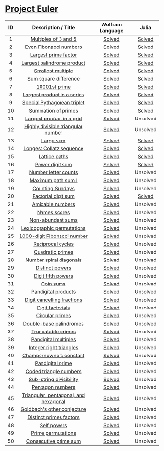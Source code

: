# [Project Euler](https://projecteuler.net/about)

| ID | Description / Title | Wolfram Language | Julia |
|:--:|:-------------------:|:----------------:|:-----:|
| 1 | [Multiples of 3 and 5](https://github.com/miRoox/ProjectEuler/blob/master/1.%20Multiples%20of%203%20and%205/README.md) | [Solved](https://github.com/miRoox/ProjectEuler/blob/master/1.%20Multiples%20of%203%20and%205/1.wl) | [Solved](https://github.com/miRoox/ProjectEuler/blob/master/1.%20Multiples%20of%203%20and%205/1.jl) |
| 2 | [Even Fibonacci numbers](https://github.com/miRoox/ProjectEuler/blob/master/2.%20Even%20Fibonacci%20numbers/README.md) | [Solved](https://github.com/miRoox/ProjectEuler/blob/master/2.%20Even%20Fibonacci%20numbers/2.wl) | [Solved](https://github.com/miRoox/ProjectEuler/blob/master/2.%20Even%20Fibonacci%20numbers/2.jl) |
| 3 | [Largest prime factor](https://github.com/miRoox/ProjectEuler/blob/master/3.%20Largest%20prime%20factor/README.md) | [Solved](https://github.com/miRoox/ProjectEuler/blob/master/3.%20Largest%20prime%20factor/3.wl) | [Solved](https://github.com/miRoox/ProjectEuler/blob/master/3.%20Largest%20prime%20factor/3.jl) |
| 4 | [Largest palindrome product](https://github.com/miRoox/ProjectEuler/blob/master/4.%20Largest%20palindrome%20product/README.md) | [Solved](https://github.com/miRoox/ProjectEuler/blob/master/4.%20Largest%20palindrome%20product/4.wl) | [Solved](https://github.com/miRoox/ProjectEuler/blob/master/4.%20Largest%20palindrome%20product/4.jl) |
| 5 | [Smallest multiple](https://github.com/miRoox/ProjectEuler/blob/master/5.%20Smallest%20multiple/README.md) | [Solved](https://github.com/miRoox/ProjectEuler/blob/master/5.%20Smallest%20multiple/5.wl) | [Solved](https://github.com/miRoox/ProjectEuler/blob/master/5.%20Smallest%20multiple/5.jl) |
| 6 | [Sum square difference](https://github.com/miRoox/ProjectEuler/blob/master/6.%20Sum%20square%20difference/README.md) | [Solved](https://github.com/miRoox/ProjectEuler/blob/master/6.%20Sum%20square%20difference/6.wl) | [Solved](https://github.com/miRoox/ProjectEuler/blob/master/6.%20Sum%20square%20difference/6.jl) |
| 7 | [10001st prime](https://github.com/miRoox/ProjectEuler/blob/master/7.%2010001st%20prime/README.md) | [Solved](https://github.com/miRoox/ProjectEuler/blob/master/7.%2010001st%20prime/7.wl) | [Solved](https://github.com/miRoox/ProjectEuler/blob/master/7.%2010001st%20prime/7.jl) |
| 8 | [Largest product in a series](https://github.com/miRoox/ProjectEuler/blob/master/8.%20Largest%20product%20in%20a%20series/README.md) | [Solved](https://github.com/miRoox/ProjectEuler/blob/master/8.%20Largest%20product%20in%20a%20series/8.wl) | [Solved](https://github.com/miRoox/ProjectEuler/blob/master/8.%20Largest%20product%20in%20a%20series/8.jl) |
| 9 | [Special Pythagorean triplet](https://github.com/miRoox/ProjectEuler/blob/master/9.%20Special%20Pythagorean%20triplet/README.md) | [Solved](https://github.com/miRoox/ProjectEuler/blob/master/9.%20Special%20Pythagorean%20triplet/9.wl) | [Solved](https://github.com/miRoox/ProjectEuler/blob/master/9.%20Special%20Pythagorean%20triplet/9.jl) |
| 10 | [Summation of primes](https://github.com/miRoox/ProjectEuler/blob/master/10.%20Summation%20of%20primes/README.md) | [Solved](https://github.com/miRoox/ProjectEuler/blob/master/10.%20Summation%20of%20primes/10.wl) | [Solved](https://github.com/miRoox/ProjectEuler/blob/master/10.%20Summation%20of%20primes/10.jl) |
| 11 | [Largest product in a grid](https://github.com/miRoox/ProjectEuler/blob/master/11.%20Largest%20product%20in%20a%20grid/README.md) | [Solved](https://github.com/miRoox/ProjectEuler/blob/master/11.%20Largest%20product%20in%20a%20grid/11.wl) | Unsolved |
| 12 | [Highly divisible triangular number](https://github.com/miRoox/ProjectEuler/blob/master/12.%20Highly%20divisible%20triangular%20number/README.md) | [Solved](https://github.com/miRoox/ProjectEuler/blob/master/12.%20Highly%20divisible%20triangular%20number/12.wl) | Unsolved |
| 13 | [Large sum](https://github.com/miRoox/ProjectEuler/blob/master/13.%20Large%20sum/README.md) | [Solved](https://github.com/miRoox/ProjectEuler/blob/master/13.%20Large%20sum/13.wl) | [Solved](https://github.com/miRoox/ProjectEuler/blob/master/13.%20Large%20sum/13.jl) |
| 14 | [Longest Collatz sequence](https://github.com/miRoox/ProjectEuler/blob/master/14.%20Longest%20Collatz%20sequence/README.md) | [Solved](https://github.com/miRoox/ProjectEuler/blob/master/14.%20Longest%20Collatz%20sequence/14.wl) | [Solved](https://github.com/miRoox/ProjectEuler/blob/master/14.%20Longest%20Collatz%20sequence/14.jl) |
| 15 | [Lattice paths](https://github.com/miRoox/ProjectEuler/blob/master/15.%20Lattice%20paths/README.md) | [Solved](https://github.com/miRoox/ProjectEuler/blob/master/15.%20Lattice%20paths/15.wl) | [Solved](https://github.com/miRoox/ProjectEuler/blob/master/15.%20Lattice%20paths/15.jl) |
| 16 | [Power digit sum](https://github.com/miRoox/ProjectEuler/blob/master/16.%20Power%20digit%20sum/README.md) | [Solved](https://github.com/miRoox/ProjectEuler/blob/master/16.%20Power%20digit%20sum/16.wl) | [Solved](https://github.com/miRoox/ProjectEuler/blob/master/16.%20Power%20digit%20sum/16.jl) |
| 17 | [Number letter counts](https://github.com/miRoox/ProjectEuler/blob/master/17.%20Number%20letter%20counts/README.md) | [Solved](https://github.com/miRoox/ProjectEuler/blob/master/17.%20Number%20letter%20counts/17.wl) | Unsolved |
| 18 | [Maximum path sum I](https://github.com/miRoox/ProjectEuler/blob/master/18.%20Maximum%20path%20sum%20I/README.md) | [Solved](https://github.com/miRoox/ProjectEuler/blob/master/18.%20Maximum%20path%20sum%20I/18.wl) | Unsolved |
| 19 | [Counting Sundays](https://github.com/miRoox/ProjectEuler/blob/master/19.%20Counting%20Sundays/README.md) | [Solved](https://github.com/miRoox/ProjectEuler/blob/master/19.%20Counting%20Sundays/19.wl) | Unsolved |
| 20 | [Factorial digit sum](https://github.com/miRoox/ProjectEuler/blob/master/20.%20Factorial%20digit%20sum/README.md) | [Solved](https://github.com/miRoox/ProjectEuler/blob/master/20.%20Factorial%20digit%20sum/20.wl) | [Solved](https://github.com/miRoox/ProjectEuler/blob/master/20.%20Factorial%20digit%20sum/20.jl) |
| 21 | [Amicable numbers](https://github.com/miRoox/ProjectEuler/blob/master/21.%20Amicable%20numbers/README.md) | [Solved](https://github.com/miRoox/ProjectEuler/blob/master/21.%20Amicable%20numbers/21.wl) | Unsolved |
| 22 | [Names scores](https://github.com/miRoox/ProjectEuler/blob/master/22.%20Names%20scores/README.md) | [Solved](https://github.com/miRoox/ProjectEuler/blob/master/22.%20Names%20scores/22.wl) | Unsolved |
| 23 | [Non-abundant sums](https://github.com/miRoox/ProjectEuler/blob/master/23.%20Non-abundant%20sums/README.md) | [Solved](https://github.com/miRoox/ProjectEuler/blob/master/23.%20Non-abundant%20sums/23.wl) | Unsolved |
| 24 | [Lexicographic permutations](https://github.com/miRoox/ProjectEuler/blob/master/24.%20Lexicographic%20permutations/README.md) | [Solved](https://github.com/miRoox/ProjectEuler/blob/master/24.%20Lexicographic%20permutations/24.wl) | Unsolved |
| 25 | [1000-digit Fibonacci number](https://github.com/miRoox/ProjectEuler/blob/master/25.%201000-digit%20Fibonacci%20number/README.md) | [Solved](https://github.com/miRoox/ProjectEuler/blob/master/25.%201000-digit%20Fibonacci%20number/25.wl) | Unsolved |
| 26 | [Reciprocal cycles](https://github.com/miRoox/ProjectEuler/blob/master/26.%20Reciprocal%20cycles/README.md) | [Solved](https://github.com/miRoox/ProjectEuler/blob/master/26.%20Reciprocal%20cycles/26.wl) | Unsolved |
| 27 | [Quadratic primes](https://github.com/miRoox/ProjectEuler/blob/master/27.%20Quadratic%20primes/README.md) | [Solved](https://github.com/miRoox/ProjectEuler/blob/master/27.%20Quadratic%20primes/27.wl) | Unsolved |
| 28 | [Number spiral diagonals](https://github.com/miRoox/ProjectEuler/blob/master/28.%20Number%20spiral%20diagonals/README.md) | [Solved](https://github.com/miRoox/ProjectEuler/blob/master/28.%20Number%20spiral%20diagonals/28.wl) | Unsolved |
| 29 | [Distinct powers](https://github.com/miRoox/ProjectEuler/blob/master/29.%20Distinct%20powers/README.md) | [Solved](https://github.com/miRoox/ProjectEuler/blob/master/29.%20Distinct%20powers/29.wl) | Unsolved |
| 30 | [Digit fifth powers](https://github.com/miRoox/ProjectEuler/blob/master/30.%20Digit%20fifth%20powers/README.md) | [Solved](https://github.com/miRoox/ProjectEuler/blob/master/30.%20Digit%20fifth%20powers/30.wl) | Unsolved |
| 31 | [Coin sums](https://github.com/miRoox/ProjectEuler/blob/master/31.%20Coin%20sums/README.md) | [Solved](https://github.com/miRoox/ProjectEuler/blob/master/31.%20Coin%20sums/31.wl) | Unsolved |
| 32 | [Pandigital products](https://github.com/miRoox/ProjectEuler/blob/master/32.%20Pandigital%20products/README.md) | [Solved](https://github.com/miRoox/ProjectEuler/blob/master/32.%20Pandigital%20products/32.wl) | Unsolved |
| 33 | [Digit cancelling fractions](https://github.com/miRoox/ProjectEuler/blob/master/33.%20Digit%20cancelling%20fractions/README.md) | [Solved](https://github.com/miRoox/ProjectEuler/blob/master/33.%20Digit%20cancelling%20fractions/33.wl) | Unsolved |
| 34 | [Digit factorials](https://github.com/miRoox/ProjectEuler/blob/master/34.%20Digit%20factorials/README.md) | [Solved](https://github.com/miRoox/ProjectEuler/blob/master/34.%20Digit%20factorials/34.wl) | Unsolved |
| 35 | [Circular primes](https://github.com/miRoox/ProjectEuler/blob/master/35.%20Circular%20primes/README.md) | [Solved](https://github.com/miRoox/ProjectEuler/blob/master/35.%20Circular%20primes/35.wl) | Unsolved |
| 36 | [Double-base palindromes](https://github.com/miRoox/ProjectEuler/blob/master/36.%20Double-base%20palindromes/README.md) | [Solved](https://github.com/miRoox/ProjectEuler/blob/master/36.%20Double-base%20palindromes/36.wl) | Unsolved |
| 37 | [Truncatable primes](https://github.com/miRoox/ProjectEuler/blob/master/37.%20Truncatable%20primes/README.md) | [Solved](https://github.com/miRoox/ProjectEuler/blob/master/37.%20Truncatable%20primes/37.wl) | Unsolved |
| 38 | [Pandigital multiples](https://github.com/miRoox/ProjectEuler/blob/master/38.%20Pandigital%20multiples/README.md) | [Solved](https://github.com/miRoox/ProjectEuler/blob/master/38.%20Pandigital%20multiples/38.wl) | Unsolved |
| 39 | [Integer right triangles](https://github.com/miRoox/ProjectEuler/blob/master/39.%20Integer%20right%20triangles/README.md) | [Solved](https://github.com/miRoox/ProjectEuler/blob/master/39.%20Integer%20right%20triangles/39.wl) | Unsolved |
| 40 | [Champernowne's constant](https://github.com/miRoox/ProjectEuler/blob/master/40.%20Champernowne%27s%20constant/README.md) | [Solved](https://github.com/miRoox/ProjectEuler/blob/master/40.%20Champernowne%27s%20constant/40.wl) | Unsolved |
| 41 | [Pandigital prime](https://github.com/miRoox/ProjectEuler/blob/master/41.%20Pandigital%20prime/README.md) | [Solved](https://github.com/miRoox/ProjectEuler/blob/master/41.%20Pandigital%20prime/41.wl) | Unsolved |
| 42 | [Coded triangle numbers](https://github.com/miRoox/ProjectEuler/blob/master/42.%20Coded%20triangle%20numbers/README.md) | [Solved](https://github.com/miRoox/ProjectEuler/blob/master/42.%20Coded%20triangle%20numbers/42.wl) | Unsolved |
| 43 | [Sub-string divisibility](https://github.com/miRoox/ProjectEuler/blob/master/43.%20Sub-string%20divisibility/README.md) | [Solved](https://github.com/miRoox/ProjectEuler/blob/master/43.%20Sub-string%20divisibility/43.wl) | Unsolved |
| 44 | [Pentagon numbers](https://github.com/miRoox/ProjectEuler/blob/master/44.%20Pentagon%20numbers/README.md) | [Solved](https://github.com/miRoox/ProjectEuler/blob/master/44.%20Pentagon%20numbers/44.wl) | Unsolved |
| 45 | [Triangular, pentagonal, and hexagonal](https://github.com/miRoox/ProjectEuler/blob/master/45.%20Triangular%2C%20pentagonal%2C%20and%20hexagonal/README.md) | [Solved](https://github.com/miRoox/ProjectEuler/blob/master/45.%20Triangular%2C%20pentagonal%2C%20and%20hexagonal/45.wl) | Unsolved |
| 46 | [Goldbach's other conjecture](https://github.com/miRoox/ProjectEuler/blob/master/46.%20Goldbach%27s%20other%20conjecture/README.md) | [Solved](https://github.com/miRoox/ProjectEuler/blob/master/46.%20Goldbach%27s%20other%20conjecture/46.wl) | Unsolved |
| 47 | [Distinct primes factors](https://github.com/miRoox/ProjectEuler/blob/master/47.%20Distinct%20primes%20factors/README.md) | [Solved](https://github.com/miRoox/ProjectEuler/blob/master/47.%20Distinct%20primes%20factors/47.wl) | Unsolved |
| 48 | [Self powers](https://github.com/miRoox/ProjectEuler/blob/master/48.%20Self%20powers/README.md) | [Solved](https://github.com/miRoox/ProjectEuler/blob/master/48.%20Self%20powers/48.wl) | Unsolved |
| 49 | [Prime permutations](https://github.com/miRoox/ProjectEuler/blob/master/49.%20Prime%20permutations/README.md) | [Solved](https://github.com/miRoox/ProjectEuler/blob/master/49.%20Prime%20permutations/49.wl) | Unsolved |
| 50 | [Consecutive prime sum](https://github.com/miRoox/ProjectEuler/blob/master/50.%20Consecutive%20prime%20sum/README.md) | [Solved](https://github.com/miRoox/ProjectEuler/blob/master/50.%20Consecutive%20prime%20sum/50.wl) | Unsolved |

